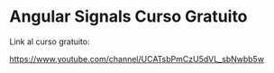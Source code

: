 # Angular Signals Curso Gratuito

Link al curso gratuito:

https://www.youtube.com/channel/UCATsbPmCzU5dVL_sbNwbb5w
